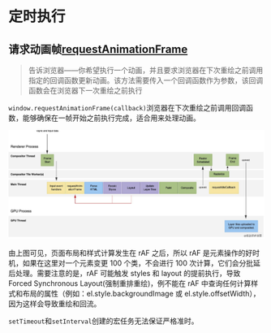 # 定时执行

## 请求动画帧[requestAnimationFrame](https://developer.mozilla.org/zh-CN/docs/Web/API/Window/requestAnimationFrame)

> 告诉浏览器——你希望执行一个动画，并且要求浏览器在下次重绘之前调用指定的回调函数更新动画。该方法需要传入一个回调函数作为参数，该回调函数会在浏览器下一次重绘之前执行

`window.requestAnimationFrame(callback)`浏览器在下次重绘之前调用回调函数，能够确保在一帧开始之前执行完成，适合用来处理动画。

![Render Process](../../assets/images/browser/render%20process.jpg)

由上图可见，页面布局和样式计算发生在 rAF 之后，所以 rAF 是元素操作的好时机，如果在这里对一个元素变更 100 个类，不会进行 100 次计算，它们会分批延后处理。需要注意的是，rAF 可能触发 styles 和 layout 的提前执行，导致 Forced Synchronous Layout(强制重排重绘)，例不能在 rAF 中查询任何计算样式和布局的属性（例如：el.style.backgroundImage 或 el.style.offsetWidth），因为这样会导致重绘和回流。

`setTimeout`和`setInterval`创建的宏任务无法保证严格准时。
